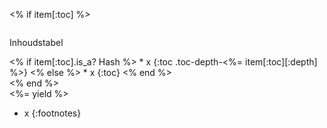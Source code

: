 <article class="blogpost column is-offset-2 is-8" markdown="1">

<% if item[:toc] %>
<div id="table-of-contents" class="menu column is-4" markdown="1">
  <p class="menu-label">
    Inhoudstabel
  </p>
<% if item[:toc].is_a? Hash %>
* x
{:toc .toc-depth-<%= item[:toc][:depth] %>}
<% else %>
* x
{:toc}
<% end %>
</div>
<% end %>

<div class="content is-medium-responsive" markdown="1">
<%= yield %>

* x
{:footnotes}
</div>
</article>
